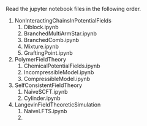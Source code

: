 Read the jupyter notebook files in the following order.

1. NonInteractingChainsInPotentialFields
    1. Diblock.ipynb
    2. BranchedMultiArmStar.ipynb
    3. BranchedComb.ipynb
    4. Mixture.ipynb
    5. GraftingPoint.ipynb
2. PolymerFieldTheory
    1. ChemicalPotentialFields.ipynb
    2. IncompressibleModel.ipynb
    3. CompressibleModel.ipynb
3. SelfConsistentFieldTheory
    1. NaiveSCFT.ipynb
    2. Cylinder.ipynb
4. LangevinFieldTheoreticSimulation
    1. NaiveLFTS.ipynb
    2. 